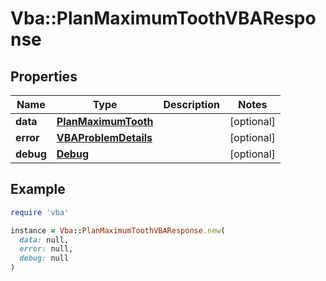 # Vba::PlanMaximumToothVBAResponse

## Properties

| Name | Type | Description | Notes |
| ---- | ---- | ----------- | ----- |
| **data** | [**PlanMaximumTooth**](PlanMaximumTooth.md) |  | [optional] |
| **error** | [**VBAProblemDetails**](VBAProblemDetails.md) |  | [optional] |
| **debug** | [**Debug**](Debug.md) |  | [optional] |

## Example

```ruby
require 'vba'

instance = Vba::PlanMaximumToothVBAResponse.new(
  data: null,
  error: null,
  debug: null
)
```

